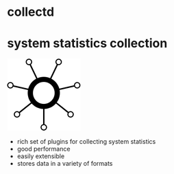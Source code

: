 <!SLIDE subsection>
# collectd

<!SLIDE center>
# system statistics collection
![collectd logo](../img/collectd.logo.png)

<!SLIDE bullets incremental>

* rich set of plugins for collecting system statistics
* good performance
* easily extensible
* stores data in a variety of formats
